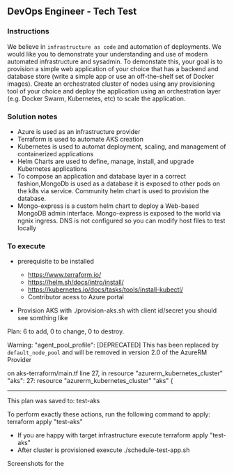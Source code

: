 ## DevOps Engineer - Tech Test

### Instructions

We believe in `infrastructure as code` and automation of deployments.  We would like you to demonstrate your understanding and use of modern automated infrastructure and sysadmin. To demonstate this, your goal is to provision a simple web application of your choice that has a backend and database store (write a simple app or use an off-the-shelf set of Docker images).  Create an orchestrated cluster of nodes using any provisioning tool of your choice and deploy the application using an orchestration layer (e.g. Docker Swarm, Kubernetes, etc) to scale the application.  

### Solution notes
* Azure is used as an infrastructure provider 
* Terraform is used to automate AKS creation
* Kubernetes is used to automat deployment, scaling, and management of containerized applications
* Helm Charts are used to define, manage, install, and upgrade Kubernetes applications
* To compose an application and database layer in a correct fashion,MongoDb is used as a database it is exposed to other pods on the k8s via service. Community helm chart is used to provision the database. 
* Mongo-express is a custom helm chart to deploy a Web-based MongoDB admin interface. Mongo-express is exposed to the world via ngnix ingress. DNS is not configured so you can modify host files to test locally

### To execute
* prerequisite to be installed
  * https://www.terraform.io/
  * https://helm.sh/docs/intro/install/
  * https://kubernetes.io/docs/tasks/tools/install-kubectl/
  * Contributor acess to Azure portal

* Provision AKS with ./provision-aks.sh with client id/secret you should see somthing like

Plan: 6 to add, 0 to change, 0 to destroy.

Warning: "agent_pool_profile": [DEPRECATED] This has been replaced by `default_node_pool` and will be removed in version 2.0 of the AzureRM Provider

  on aks-terraform/main.tf line 27, in resource "azurerm_kubernetes_cluster" "aks":
  27: resource "azurerm_kubernetes_cluster" "aks" {



------------------------------------------------------------------------

This plan was saved to: test-aks

To perform exactly these actions, run the following command to apply:
    terraform apply "test-aks"

* If you are happy with target infrastructure execute terraform apply "test-aks"
* After cluster is provisioned exexcute ./schedule-test-app.sh

Screenshots for the 
